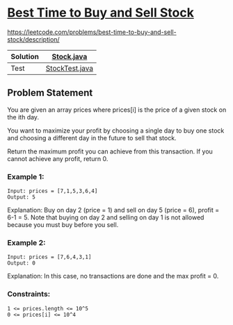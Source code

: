 #  [Best Time to Buy and Sell Stock](https://leetcode.com/problems/best-time-to-buy-and-sell-stock/description/)
https://leetcode.com/problems/best-time-to-buy-and-sell-stock/description/


| Solution | [Stock.java](../../src/main/java/org/example/slidingwindow/Stock.java)         |
|----------|--------------------------------------------------------------------------------|
| Test     | [StockTest.java](../../src/test/java/org/example/slidingwindow/StockTest.java) |

## Problem Statement
You are given an array prices where prices[i] is the price of a given stock on the ith day.

You want to maximize your profit by choosing a single day to buy one stock and choosing a different day in the future to sell that stock.

Return the maximum profit you can achieve from this transaction. If you cannot achieve any profit, return 0.



### Example 1:
```
Input: prices = [7,1,5,3,6,4]
Output: 5
```
Explanation: Buy on day 2 (price = 1) and sell on day 5 (price = 6), profit = 6-1 = 5.
Note that buying on day 2 and selling on day 1 is not allowed because you must buy before you sell.


### Example 2:
```
Input: prices = [7,6,4,3,1]
Output: 0
```
Explanation: In this case, no transactions are done and the max profit = 0.


### Constraints:
```
1 <= prices.length <= 10^5
0 <= prices[i] <= 10^4
```
